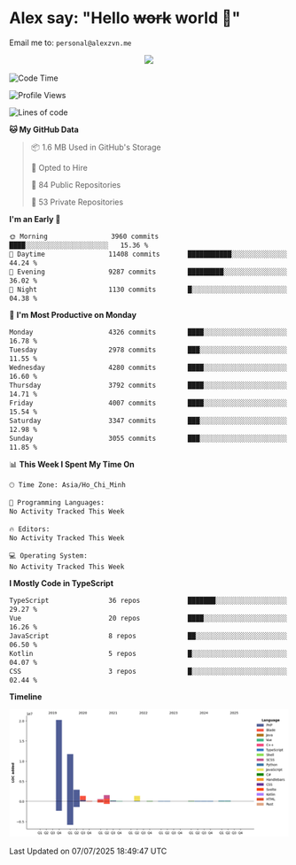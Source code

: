 # Alex say: "Hello ~~work~~ world 🐾"
Email me to: `personal@alexzvn.me`


<p align=center>
  <a href="https://skillicons.dev">
    <img src="https://skillicons.dev/icons?i=ts,js,php,nodejs,bun,vue,nuxt,react,svelte,tauri,laravel,rust,mongodb,docker,electron,redis,rabbitmq,tailwind,git,cloudflare,elysia,mysql,nginx,rollupjs,sentry,ubuntu,yarn,html,css,vite" />
  </a>
</p>

<!--START_SECTION:waka-->
![Code Time](http://img.shields.io/badge/Code%20Time-1%2C066%20hrs%2055%20mins-blue)

![Profile Views](http://img.shields.io/badge/Profile%20Views-1-blue)

![Lines of code](https://img.shields.io/badge/From%20Hello%20World%20I%27ve%20Written-40.8%20million%20lines%20of%20code-blue)

**🐱 My GitHub Data** 

> 📦 1.6 MB Used in GitHub's Storage 
 > 
> 💼 Opted to Hire
 > 
> 📜 84 Public Repositories 
 > 
> 🔑 53 Private Repositories 
 > 
**I'm an Early 🐤** 

```text
🌞 Morning                3960 commits        ████░░░░░░░░░░░░░░░░░░░░░   15.36 % 
🌆 Daytime                11408 commits       ███████████░░░░░░░░░░░░░░   44.24 % 
🌃 Evening                9287 commits        █████████░░░░░░░░░░░░░░░░   36.02 % 
🌙 Night                  1130 commits        █░░░░░░░░░░░░░░░░░░░░░░░░   04.38 % 
```
📅 **I'm Most Productive on Monday** 

```text
Monday                   4326 commits        ████░░░░░░░░░░░░░░░░░░░░░   16.78 % 
Tuesday                  2978 commits        ███░░░░░░░░░░░░░░░░░░░░░░   11.55 % 
Wednesday                4280 commits        ████░░░░░░░░░░░░░░░░░░░░░   16.60 % 
Thursday                 3792 commits        ████░░░░░░░░░░░░░░░░░░░░░   14.71 % 
Friday                   4007 commits        ████░░░░░░░░░░░░░░░░░░░░░   15.54 % 
Saturday                 3347 commits        ███░░░░░░░░░░░░░░░░░░░░░░   12.98 % 
Sunday                   3055 commits        ███░░░░░░░░░░░░░░░░░░░░░░   11.85 % 
```


📊 **This Week I Spent My Time On** 

```text
🕑︎ Time Zone: Asia/Ho_Chi_Minh

💬 Programming Languages: 
No Activity Tracked This Week

🔥 Editors: 
No Activity Tracked This Week

💻 Operating System: 
No Activity Tracked This Week
```

**I Mostly Code in TypeScript** 

```text
TypeScript               36 repos            ███████░░░░░░░░░░░░░░░░░░   29.27 % 
Vue                      20 repos            ████░░░░░░░░░░░░░░░░░░░░░   16.26 % 
JavaScript               8 repos             ██░░░░░░░░░░░░░░░░░░░░░░░   06.50 % 
Kotlin                   5 repos             █░░░░░░░░░░░░░░░░░░░░░░░░   04.07 % 
CSS                      3 repos             █░░░░░░░░░░░░░░░░░░░░░░░░   02.44 % 
```



**Timeline**

![Lines of Code chart](https://raw.githubusercontent.com/alexzvn/alexzvn/main/assets/bar_graph.png)


 Last Updated on 07/07/2025 18:49:47 UTC
<!--END_SECTION:waka-->
